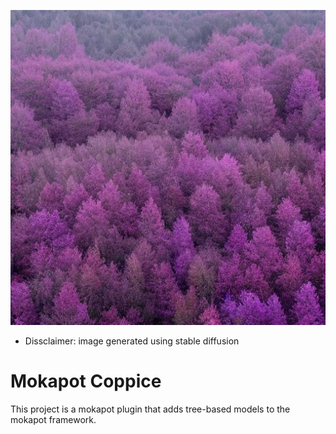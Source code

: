 
![](assets/coppice2.jpg)
- Dissclaimer: image generated using stable diffusion

# Mokapot Coppice

This project is a mokapot plugin that adds tree-based models to the mokapot framework.